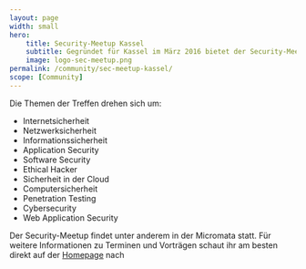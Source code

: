 ```yaml
---
layout: page
width: small
hero:
    title: Security-Meetup Kassel
    subtitle: Gegründet für Kassel im März 2016 bietet der Security-Meetup persönliche Treffen und Austausch für alle Interessierten zum Thema Security direkt in Kassel.
    image: logo-sec-meetup.png
permalink: /community/sec-meetup-kassel/
scope: [Community]
---
```


Die Themen der Treffen drehen sich um:

- Internetsicherheit
- Netzwerksicherheit
- Informationssicherheit
- Application Security
- Software Security
- Ethical Hacker
- Sicherheit in der  Cloud 
- Computersicherheit
- Penetration Testing
- Cybersecurity
- Web  Application Security

Der Security-Meetup findet unter anderem in der Micromata statt. Für  weitere Informationen zu Terminen und Vorträgen schaut ihr am besten  direkt auf der [Homepage](http://www.meetup.com/de-DE/IT-Security-Kassel-und-Nordhessen/#upcoming) nach

